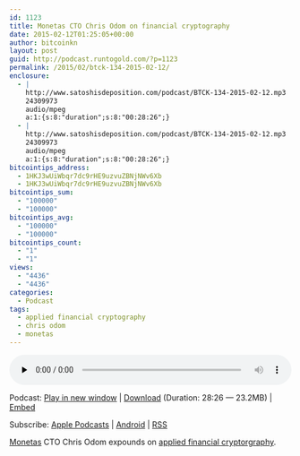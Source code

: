 ```yaml
---
id: 1123
title: Monetas CTO Chris Odom on financial cryptography
date: 2015-02-12T01:25:05+00:00
author: bitcoinkn
layout: post
guid: http://podcast.runtogold.com/?p=1123
permalink: /2015/02/btck-134-2015-02-12/
enclosure:
  - |
    http://www.satoshisdeposition.com/podcast/BTCK-134-2015-02-12.mp3
    24309973
    audio/mpeg
    a:1:{s:8:"duration";s:8:"00:28:26";}
  - |
    http://www.satoshisdeposition.com/podcast/BTCK-134-2015-02-12.mp3
    24309973
    audio/mpeg
    a:1:{s:8:"duration";s:8:"00:28:26";}
bitcointips_address:
  - 1HKJ3wUiWbqr7dc9rHE9uzvuZBNjNWv6Xb
  - 1HKJ3wUiWbqr7dc9rHE9uzvuZBNjNWv6Xb
bitcointips_sum:
  - "100000"
  - "100000"
bitcointips_avg:
  - "100000"
  - "100000"
bitcointips_count:
  - "1"
  - "1"
views:
  - "4436"
  - "4436"
categories:
  - Podcast
tags:
  - applied financial cryptography
  - chris odom
  - monetas
---
```

<!--powerpress_player-->

<div class="powerpress_player" id="powerpress_player_5726">
  <audio class="wp-audio-shortcode" id="audio-1123-137" preload="none" style="width: 100%;" controls="controls"><source type="audio/mpeg" src="http://media.blubrry.com/bitcoinruntogold/p/www.satoshisdeposition.com/podcast/BTCK-134-2015-02-12.mp3?_=137" /><a href="http://media.blubrry.com/bitcoinruntogold/p/www.satoshisdeposition.com/podcast/BTCK-134-2015-02-12.mp3">http://media.blubrry.com/bitcoinruntogold/p/www.satoshisdeposition.com/podcast/BTCK-134-2015-02-12.mp3</a></audio>
</div>

<p class="powerpress_links powerpress_links_mp3">
  Podcast: <a href="http://media.blubrry.com/bitcoinruntogold/p/www.satoshisdeposition.com/podcast/BTCK-134-2015-02-12.mp3" class="powerpress_link_pinw" target="_blank" title="Play in new window" onclick="return powerpress_pinw('https://www.bitcoin.kn/?powerpress_pinw=1123-podcast');" rel="nofollow">Play in new window</a> | <a href="http://media.blubrry.com/bitcoinruntogold/s/www.satoshisdeposition.com/podcast/BTCK-134-2015-02-12.mp3" class="powerpress_link_d" title="Download" rel="nofollow" download="BTCK-134-2015-02-12.mp3">Download</a> (Duration: 28:26 &#8212; 23.2MB) | <a href="#" class="powerpress_link_e" title="Embed" onclick="return powerpress_show_embed('1123-podcast');" rel="nofollow">Embed</a>
</p>

<p class="powerpress_embed_box" id="powerpress_embed_1123-podcast" style="display: none;">
  <input id="powerpress_embed_1123-podcast_t" type="text" value="<iframe width=&quot;320&quot; height=&quot;30&quot; src=&quot;https://www.bitcoin.kn/?powerpress_embed=1123-podcast&amp;powerpress_player=mediaelement-audio&quot; frameborder=&quot;0&quot; scrolling=&quot;no&quot;></iframe>" onclick="javascript: this.select();" onfocus="javascript: this.select();" style="width: 70%;" readOnly />
</p>

<p class="powerpress_links powerpress_subscribe_links">
  Subscribe: <a href="https://itunes.apple.com/WebObjects/MZStore.woa/wa/viewPodcast?id=301670981&mt=2&ls=1#episodeGuid=http%3A%2F%2Fpodcast.runtogold.com%2F%3Fp%3D1123" class="powerpress_link_subscribe powerpress_link_subscribe_itunes" title="Subscribe on Apple Podcasts" rel="nofollow">Apple Podcasts</a> | <a href="https://subscribeonandroid.com/www.bitcoin.kn/feed/podcast/" class="powerpress_link_subscribe powerpress_link_subscribe_android" title="Subscribe on Android" rel="nofollow">Android</a> | <a href="https://www.bitcoin.kn/feed/podcast/" class="powerpress_link_subscribe powerpress_link_subscribe_rss" title="Subscribe via RSS" rel="nofollow">RSS</a>
</p>

<a title="monetas" href="http://www.monetas.net" target="_blank">Monetas</a> CTO Chris Odom expounds on <a title="financial cryptography" href="https://en.wikipedia.org/wiki/Financial_cryptography" target="_blank">applied financial cryptorgraphy</a>.